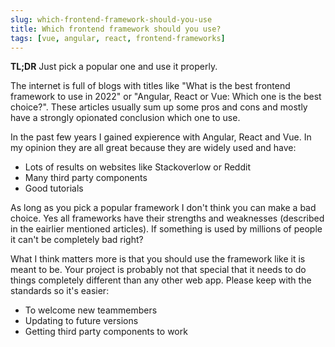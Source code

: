 ```yaml
---
slug: which-frontend-framework-should-you-use
title: Which frontend framework should you use?
tags: [vue, angular, react, frontend-frameworks]
---
```


**TL;DR** Just pick a popular one and use it properly.

The internet is full of blogs with titles like "What is the best frontend framework to use in 2022" or "Angular, React or Vue: Which one is the best choice?". These articles usually sum up some pros and cons and mostly have a strongly opionated conclusion which one to use. 

In the past few years I gained expierence with Angular, React and Vue. In my opinion they are all great because they are widely used and have:
- Lots of results on websites like Stackoverlow or Reddit
- Many third party components
- Good tutorials

As long as you pick a popular framework I don't think you can make a bad choice. Yes all frameworks have their strengths and weaknesses (described in the eairlier mentioned articles). If something is used by millions of people it can't be completely bad right?

What I think matters more is that you should use the framework like it is meant to be. Your project is probably not that special that it needs to do things completely different than any other web app. Please keep with the standards so it's easier:
- To welcome new teammembers
- Updating to future versions
- Getting third party components to work